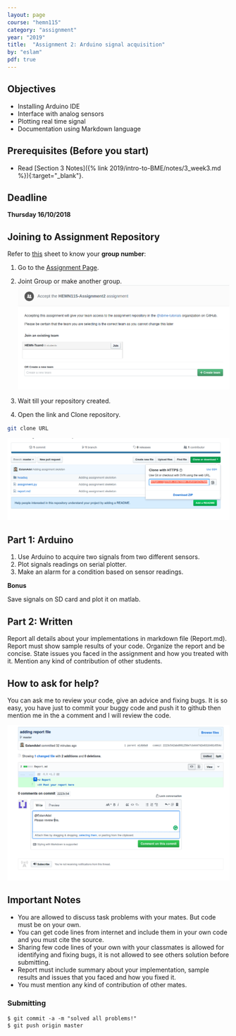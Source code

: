 ```yaml
---
layout: page
course: "hemn115"
category: "assignment"
year: "2019"
title:  "Assignment 2: Arduino signal acquisition"
by: "eslam"
pdf: true
---
```



## Objectives

* Installing Arduino IDE
* Interface with analog sensors 
* Plotting real time signal
* Documentation using Markdown language

## Prerequisites (Before you start)

* Read [Section 3 Notes]({% link 2019/intro-to-BME/notes/3_week3.md %}){:target="_blank"}.

## Deadline

**Thursday 16/10/2018**

## Joining to Assignment Repository

Refer to [this](https://docs.google.com/spreadsheets/d/1hdmFvHQYQybJCUS_TFgDmyFzorwZQOkQE6eTCSQDuew/edit?usp=sharing) sheet to know your **group number**: 

1. Go to the [Assignment Page](https://classroom.github.com/g/xG7jA0cb).
2. Joint Group or make another group.
![](../images/assignment2.png)
3. Wait till your repository created.

4. Open the link and Clone repository.
```bash
git clone URL
```
![](../images/Selection_047.png)


## Part 1: Arduino 

1. Use Arduino to acquire two signals from two different sensors.
2. Plot signals readings on serial plotter.
3. Make an alarm for a condition based on sensor readings.

**Bonus**

Save signals on SD card and plot it on matlab.

## Part 2: Written

Report all details about your implementations in markdown file (Report.md). Report must show sample results of your code. Organize the report and be concise. State issues you faced in the assignment and how you treated with it. Mention any kind of contribution of other students.

## How to ask for help?

You can ask me to review your code, give an advice and fixing bugs. It is so easy, you have just to commit your buggy code and push it to github then mention me in the a comment and I will review the code.

![](../images/assig3-2.png)

## Important Notes 

* You are allowed to discuss task problems with your mates. But code must be on your own.
* You can get code lines from internet and include them in your own code and you must cite the source.
* Sharing few code lines of your own with your classmates is allowed for identifying and fixing bugs, it is not allowed to see others solution before submitting.
* Report must include summary about your implementation, sample results and issues that you faced and how you fixed it.
* You must mention any kind of contribution of other mates.

### Submitting

```terminal
$ git commit -a -m "solved all problems!"
$ git push origin master
```
